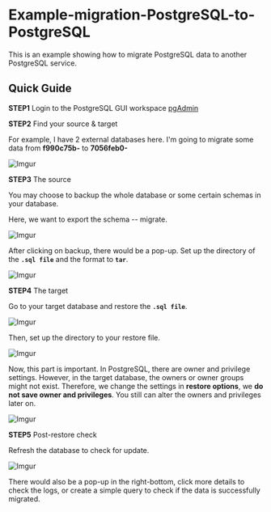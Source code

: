 # Example-migration-PostgreSQL-to-PostgreSQL

This is an example showing how to migrate PostgreSQL data to another PostgreSQL service.

## Quick Guide

**STEP1** Login to the PostgreSQL GUI workspace [pgAdmin](https://www.pgadmin.org/download/)

**STEP2** Find your source & target

For example, I have 2 external databases here. I'm going to migrate some data from **f990c75b-** to **7056feb0-**

![Imgur](https://i.imgur.com/TuxBXwD.png)

**STEP3** The source

You may choose to backup the whole database or some certain schemas in your database.

Here, we want to export the schema -- migrate.

![Imgur](https://i.imgur.com/airl7jR.png)

After clicking on backup, there would be a pop-up. Set up the directory of the **`.sql file`** and the format to **`tar`**.

![Imgur](https://i.imgur.com/L4kh6Fe.png)

**STEP4** The target

Go to your target database and restore the **`.sql file`**.

![Imgur](https://i.imgur.com/N9ob4td.png)

Then, set up the directory to your restore file.

![Imgur](https://i.imgur.com/kzrOEk8.png)

Now, this part is important. In PostgreSQL, there are owner and privilege settings. However, in the target database, the owners or owner groups might not exist. Therefore, we change the settings in **restore options**, we **do not save owner and privileges**. You still can alter the owners and privileges later on.

![Imgur](https://i.imgur.com/shotK4r.png)

**STEP5** Post-restore check

Refresh the database to check for update.

![Imgur](https://i.imgur.com/X2WC2gJ.png)

There would also be a pop-up in the right-bottom, click more details to check the logs, or create a simple query to check if the data is successfully migrated.
